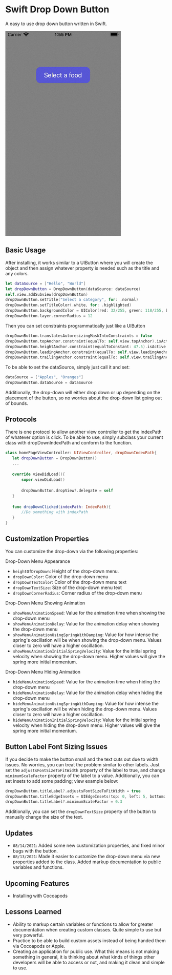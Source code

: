 # Swift Drop Down Button

A easy to use drop down button written in Swift.

![Demo](demoDropDown.gif)

## Basic Usage
After installing, it works similar to a UIButton where you will create the object and then assign whatever property is needed such as the title and any colors.

```swift
let dataSource = ["Hello", "World"]
let dropDownButton = DropDownButton(dataSource: dataSource)
self.view.addSubview(dropDownButton)
dropDownButton.setTitle("Select a category", for: .normal)
dropDownButton.setTitleColor(.white, for: .highlighted)
dropDownButton.backgroundColor = UIColor(red: 32/255, green: 118/255, blue: 128/255, alpha: 1)
dropDownButton.layer.cornerRadius = 12
```

Then you can set constraints programmatically just like a UIButton

```swift
dropDownButton.translatesAutoresizingMaskIntoConstraints = false
dropDownButton.topAnchor.constraint(equalTo: self.view.topAnchor).isActive = true
dropDownButton.heightAnchor.constraint(equalToConstant: 47.5).isActive = true
dropDownButton.leadingAnchor.constraint(equalTo: self.view.leadingAnchor, constant: 10).isActive = true
dropDownButton.trailingAnchor.constraint(equalTo: self.view.trailingAnchor, constant: -10).isActive = true
```

To be able to set the dataSource, simply just call it and set:

```swift
dataSource = ["Apples", "Oranges"]
dropDownButton.dataSource = dataSource
```

Additionally, the drop-down will either drop down or up depending on the placement of the button, so no worries about the drop-down list going out of bounds.

## Protocols
There is one protocol to allow another view controller to get the indexPath of whatever option is click. To be able to use, simply subclass your current class with dropDownIndexPath and conform to the function.

 ```swift
 class homePageViewController: UIViewController, dropDownIndexPath{
    let dropDownButton = DropDownButton()
    ...
    
    override viewDidLoad(){
        super.viewDidLoad()
        
        dropDownButton.dropView?.delegate = self
    }
    
    func dropDownClicked(indexPath: IndexPath){
        //Do something with indexPath
    }
 }
 ```
 
## Customization Properties
You can customize the drop-down via the following properties:

Drop-Down Menu Appearance
* `heightOfDropDown`: Height of the drop-down menu. 
* `dropDownColor`: Color of the drop-down menu
* `dropDownTextColor`: Color of the drop-down menu text
* `dropDownTextSize`: Size of the drop-down menu text
* `dropDownCornerRadius`: Corner radius of the drop-down menu

Drop-Down Menu Showing Animation
* `showMenuAnimationSpeed`: Value for the animation time when showing the drop-down menu
* `showMenuAnimationDelay`: Value for the animation delay when showing the drop-down menu
* `showMenuAnimationUsingSpringWithDamping`: Value for how intense the spring's oscillation will be when showing the drop-down menu. Values closer to zero will have a higher oscillation.
* `showMenuAnimationInitialSpringVelocity`: Value for the initial spring velocity when showing the drop-down menu. Higher values will give the spring more initial momentum.

Drop-Down Menu Hiding Animation
* `hideMenuAnimationSpeed`: Value for the animation time when hiding the drop-down menu
* `hideMenuAnimationDelay`: Value for the animation delay when hiding the drop-down menu
* `hideMenuAnimationUsingSpringWithDamping`: Value for how intense the spring's oscillation will be when hiding the drop-down menu. Values closer to zero will have a higher oscillation.
* `hideMenuAnimationInitialSpringVelocity`: Value for the initial spring velocity when hiding the drop-down menu. Higher values will give the spring more initial momentum.

## Button Label Font Sizing Issues
If you decide to make the button small and the text cuts out due to width issues. No worries, you can treat the problem similar to other labels. Just set the `adjustsFontSizeToFitWidth` property of the label to true, and change `minimumScaleFactor` property of the label to a value. Additionally, you can set insets to add some padding; view example below:

```swift
dropDownButton.titleLabel?.adjustsFontSizeToFitWidth = true                         //Sets the auto-sizing font of the label on
dropDownButton.titleEdgeInsets = UIEdgeInsets(top: 0, left: 5, bottom: 0, right: 5) //Sets padding on the left and right side of the label
dropDownButton.titleLabel?.minimumScaleFactor = 0.3                                 //Sets the minimum scale factor of the label
```

Additionally, you can set the `dropDownTextSize` property of the button to manually change the size of the text.

## Updates
-  `08/14/2021`: Added some new customization properties, and fixed minor bugs with the button.
-  `08/13/2021`: Made it easier to customize the drop-down menu via new properties added to the class. Added markup documentation to public variables and functions. 

## Upcoming Features
- Installing with Cocoapods

## Lessons Learned
- Ability to markup certain variables or functions to allow for greater documentation when creating custom classes. Quite simple to use but very powerful. 
- Practice to be able to build custom assets instead of being handed them via Cocoapods or Apple.
- Creating an application for public use. What this means is not making something in general, it is thinking about what kinds of things other developers will be able to access or not, and making it clean and simple to use.
